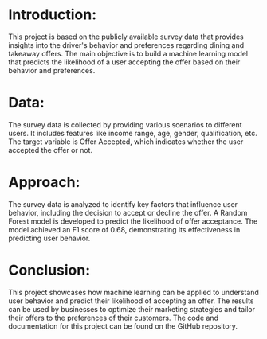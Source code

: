 # Introduction:
This project is based on the publicly available survey data that provides insights into the driver's behavior and preferences regarding dining and takeaway offers. The main objective is to build a machine learning model that predicts the likelihood of a user accepting the offer based on their behavior and preferences.

# Data:
The survey data is collected by providing various scenarios to different users. It includes features like income range, age, gender, qualification, etc. The target variable is Offer Accepted, which indicates whether the user accepted the offer or not.

# Approach:
The survey data is analyzed to identify key factors that influence user behavior, including the decision to accept or decline the offer. A Random Forest model is developed to predict the likelihood of offer acceptance. The model achieved an F1 score of 0.68, demonstrating its effectiveness in predicting user behavior.

# Conclusion:
This project showcases how machine learning can be applied to understand user behavior and predict their likelihood of accepting an offer. The results can be used by businesses to optimize their marketing strategies and tailor their offers to the preferences of their customers. The code and documentation for this project can be found on the GitHub repository.
